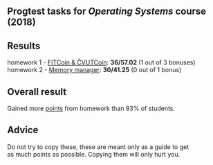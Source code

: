 ## Progtest tasks for _Operating Systems_ course (2018)

## Results
homework 1 - [FITCoin & ČVUTCoin](/OSY_1): __36/57.02__ (1 out of 3 bonuses) <br/>
homework 2 - [Memory manager](/OSY_2): __30/41.25__ (0 out of 1 bonus)

## Overall result
Gained more [points](/results.pdf) from homework than 93% of students.

## Advice
Do not try to copy these, these are meant only as a guide to get<br/> as much points as possible. Copying them will only hurt you.
